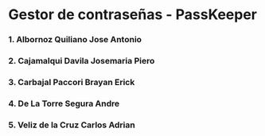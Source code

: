 # Gestor de contraseñas - PassKeeper

### 1. Albornoz Quiliano Jose Antonio
### 2. Cajamalqui Davila Josemaria Piero
### 3. Carbajal Paccori Brayan Erick
### 4. De La Torre Segura Andre
### 5. Veliz de la Cruz Carlos Adrian
